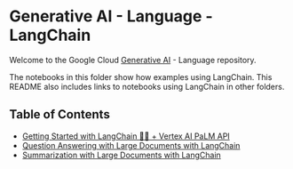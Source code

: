 # Generative AI - Language - LangChain

Welcome to the Google Cloud [Generative AI](https://cloud.google.com/ai/generative-ai/)  - Language repository.

The notebooks in this folder show how examples using LangChain. This README also includes links to notebooks using LangChain in other folders.

## Table of Contents

- [Getting Started with LangChain 🦜️🔗 + Vertex AI PaLM API](intro_langchain_palm_api.ipynb)
- [Question Answering with Large Documents with LangChain](../document-qa/question_answering_large_documents_langchain.ipynb)
- [Summarization with Large Documents with LangChain](../document-summarization/summarization_large_documents_langchain.ipynb)